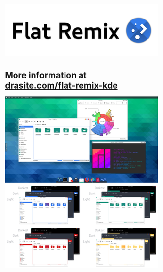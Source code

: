 ![Flat Remix KDE theme](https://github.com/daniruiz/flat-remix-kde/raw/master/assets/logo.png)
===============================

# More information at [drasite.com/flat-remix-kde](https://drasite.com/flat-remix-kde)

![theme preview](https://github.com/daniruiz/flat-remix-kde/raw/master/assets/preview.png)
![theme preview](https://github.com/daniruiz/flat-remix-kde/raw/master/assets/window-preview.png)
